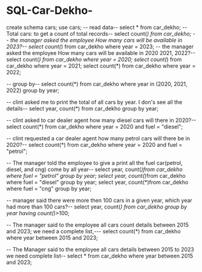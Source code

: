 # SQL-Car-Dekho-

 
create schema cars;
use cars;
-- read data--
select * from car_dekho;
-- Total cars: to get a count of total records--
select count(*) from car_dekho;
-- the manager asked the employee How many cars will be available in 2023?--
select count(*) from car_dekho where year = 2023;
-- the manager asked the employee How many cars will be available in 2020 2021, 2022?--
select count(*) from car_dekho where year = 2020;
select count(*) from car_dekho where year = 2021;
select count(*) from car_dekho where year = 2022;

-- group by--
select count(*) from car_dekho where year in (2020, 2021, 2022) group by year;

-- clint asked me to print the total of all cars by year. I don's see all the details--
select year, count(*) from car_dekho group by year;

-- clint asked to car dealer agent how many diesel cars will there in 2020?--
select count(*) from car_dekho where year = 2020 and fuel = "diesel";

-- clint requested a car dealer agent how many petrol cars will there be in 2020?--
select count(*) from car_dekho where year = 2020 and fuel = "petrol";

-- The manager told the employee to give a print all the fuel car(petrol, diesel, and cng) come by all year--
select year, count(*)from car_dekho where fuel = "petrol" group by year;
select year, count(*)from car_dekho where fuel = "diesel" group by year;
select year, count(*)from car_dekho where fuel = "cng" group by year;

-- manager said there were more then 100 cars in a given year, which year had more than 100 cars?--
select year, count(*) from car_dekho group by year having count(*)>100;

-- The manager said to the employee all cars count details between 2015 and 2023; we need a complete list,---
select count(*) from car_dekho where year between 2015 and 2023;

-- The Manager said to the employee all cars details between 2015 to 2023 we need complete list--
select * from car_dekho where year between 2015 and 2023;












